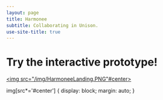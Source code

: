 ```yaml
---
layout: page
title: Harmonee
subtitle: Collaborating in Unison.
use-site-title: true
---
```

# Try the interactive prototype!

[<img src="/img/HarmoneeLanding.PNG"#center>](https://projects.invisionapp.com/prototype/Harmonee-HIFI-ck3bu5fl200asdp01snod0bgk/play/1e10f1e4)

img[src*='#center'] { 
    display: block;
    margin: auto;
}
